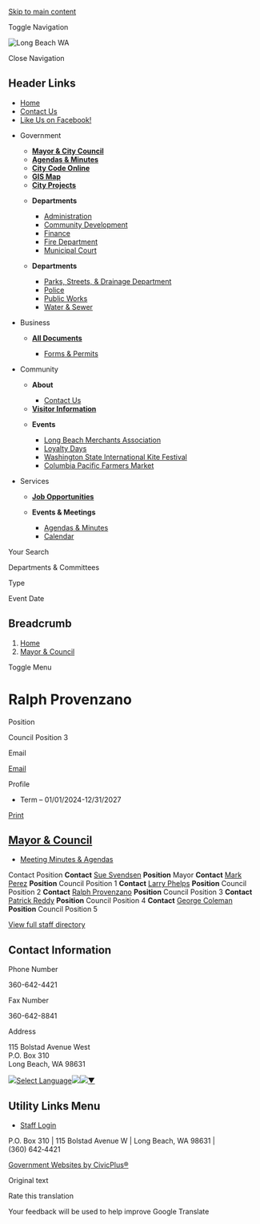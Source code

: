 [Skip to main content](https://www.longbeachwa.gov/mayor-council/directory-listing/ralph-provenzano/)

Toggle Navigation

![Long Beach WA](https://www.longbeachwa.gov/sites/g/files/vyhlif14926/files/logo_0.png)

Close Navigation

## Header Links

- [Home](https://www.longbeachwa.gov)
- [Contact Us](https://www.longbeachwa.gov/directory)
- [Like Us on Facebook!](https://www.facebook.com/CityHallLongBeachWA "(opens in a new window)")

<!--THE END-->

- Government
  
  - [**Mayor &amp; City Council**](https://www.longbeachwa.gov/mayor-council)
  - [**Agendas &amp; Minutes**](https://www.longbeachwa.gov/meetings)
  - [**City Code Online**](https://codelibrary.amlegal.com/codes/longbeachwa/latest/overview "(opens in a new window)")
  - [**GIS Map**](https://gis.cartomation.com/longbeach37/planning/index.html "(opens in a new window)")
  - [**City Projects**](https://www.longbeachwa.gov/node/256)
  
  <!--THE END-->
  
  - **Departments**
    
    - [Administration](https://www.longbeachwa.gov/administration)
    - [Community Development](https://www.longbeachwa.gov/community-development)
    - [Finance](https://www.longbeachwa.gov/finance)
    - [Fire Department](https://www.longbeachwa.gov/fire-department)
    - [Municipal Court](https://www.longbeachwa.gov/municipal-court)
  
  <!--THE END-->
  
  - **Departments**
    
    - [Parks, Streets, &amp; Drainage Department](https://www.longbeachwa.gov/parks-streets-drainage-department)
    - [Police](https://www.longbeachwa.gov/police)
    - [Public Works](https://www.longbeachwa.gov/public-works)
    - [Water &amp; Sewer](https://www.longbeachwa.gov/water-sewer)
  
  <!--THE END-->
- Business
  
  - [**All Documents**](https://www.longbeachwa.gov/document-library)
    
    - [Forms &amp; Permits](https://www.longbeachwa.gov/forms)
  
  <!--THE END-->
  
  <!--THE END-->
  
  <!--THE END-->
- Community
  
  - **About**
    
    - [Contact Us](https://www.longbeachwa.gov/contact-us)
  
  <!--THE END-->
  
  - [**Visitor Information**](https://www.visitlongbeachpeninsula.com "(opens in a new window)")
  
  <!--THE END-->
  
  - **Events**
    
    - [Long Beach Merchants Association](https://www.longbeachmerchants.com "(opens in a new window)")
    - [Loyalty Days](https://www.facebook.com/LoyaltyDaysLongBeachWA "(opens in a new window)")
    - [Washington State International Kite Festival](https://kitefestival.com "(opens in a new window)")
    - [Columbia Pacific Farmers Market](https://www.longbeachwa.gov/node/1236)
  
  <!--THE END-->
- Services
  
  - [**Job Opportunities**](https://www.longbeachwa.gov/jobs)
  
  <!--THE END-->
  
  - **Events &amp; Meetings**
    
    - [Agendas &amp; Minutes](https://www.longbeachwa.gov/meetings)
    - [Calendar](https://www.longbeachwa.gov/calendar)
  
  <!--THE END-->
  
  <!--THE END-->

Your Search

Departments &amp; Committees

Type

Event Date

## Breadcrumb

1. [Home](https://www.longbeachwa.gov)
2. [Mayor &amp; Council](https://www.longbeachwa.gov/mayor-council)

Toggle Menu

# Ralph Provenzano

Position

Council Position 3

Email

[Email](https://www.longbeachwa.gov/email-contact/node/1371/field_email "Email Ralph Provenzano (opens in a new window)")

Profile

- Term – 01/01/2024-12/31/2027

[Print](https://www.longbeachwa.gov/print/pdf/node/1371)

## [Mayor &amp; Council](https://www.longbeachwa.gov/mayor-council)

- [Meeting Minutes &amp; Agendas](https://www.longbeachwa.gov/meetings)

Contact Position **Contact** [Sue Svendsen](https://www.longbeachwa.gov/mayor-council/directory-listing/sue-svendsen) **Position** Mayor **Contact** [Mark Perez](https://www.longbeachwa.gov/mayor-council/directory-listing/mark-perez) **Position** Council Position 1 **Contact** [Larry Phelps](https://www.longbeachwa.gov/mayor-council/directory-listing/larry-phelps) **Position** Council Position 2 **Contact** [Ralph Provenzano](https://www.longbeachwa.gov/mayor-council/directory-listing/ralph-provenzano) **Position** Council Position 3 **Contact** [Patrick Reddy](https://www.longbeachwa.gov/mayor-council/directory-listing/patrick-reddy) **Position** Council Position 4 **Contact** [George Coleman](https://www.longbeachwa.gov/mayor-council/directory-listing/george-coleman) **Position** Council Position 5

[View full staff directory](https://www.longbeachwa.gov/directory)

## Contact Information

Phone Number

360-642-4421

Fax Number

360-642-8841

Address

115 Bolstad Avenue West  
P.O. Box 310  
Long Beach, WA 98631

![](https://www.google.com/images/cleardot.gif)[Select Language![](https://www.google.com/images/cleardot.gif)​![](https://www.google.com/images/cleardot.gif)▼](https://www.longbeachwa.gov/mayor-council/directory-listing/ralph-provenzano)

## Utility Links Menu

- [Staff Login](https://www.longbeachwa.gov/login?current=%2Fmayor-council%2Fmeeting%2Fcity-council-meeting-89)

P.O. Box 310 | 115 Bolstad Avenue W | Long Beach, WA 98631 | (360) 642‑4421

[Government Websites by CivicPlus®](https://www.civicplus.com "(opens in a new window)")

Original text

Rate this translation

Your feedback will be used to help improve Google Translate